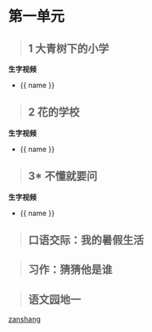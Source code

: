 # 第一单元

<Epep grade="xxyw3a" :pep="1211001301181" :pages="1" :paged="1" ></Epep> 


> ## 1 大青树下的小学

<Epep grade="xxyw3a" :pep="1211001301181" :pages="2" :paged="4" ></Epep> 

**生字视频**

<div class="shengzi">
    <ul><li v-for="(value, name,index) in kw3a1" v-on:click="clickvideo" :data-videosrc="value" :key="index">{{ name }}</li></ul>
</div>

> ## 2 花的学校

<Epep grade="xxyw3a" :pep="1211001301181" :pages="5" :paged="6" ></Epep> 

**生字视频**

<div class="shengzi">
    <ul><li v-for="(value, name,index) in kw3a2" v-on:click="clickvideo" :data-videosrc="value" :key="index">{{ name }}</li></ul>
</div>

> ## 3* 不懂就要问

<Epep grade="xxyw3a" :pep="1211001301181" :pages="7" :paged="8" ></Epep> 

**生字视频**

<div class="shengzi">
    <ul><li v-for="(value, name,index) in kw3a3" v-on:click="clickvideo" :data-videosrc="value" :key="index">{{ name }}</li></ul>
</div>

> ## 口语交际：我的暑假生活

<Epep grade="xxyw3a" :pep="1211001301181" :pages="9" :paged="9" ></Epep> 


> ## 习作：猜猜他是谁

<Epep grade="xxyw3a" :pep="1211001301181" :pages="10" :paged="10" ></Epep> 


> ## 语文园地一

<Epep grade="xxyw3a" :pep="1211001301181" :pages="11" :paged="12" ></Epep> 

[zanshang](../res/zanshang.md ':include')